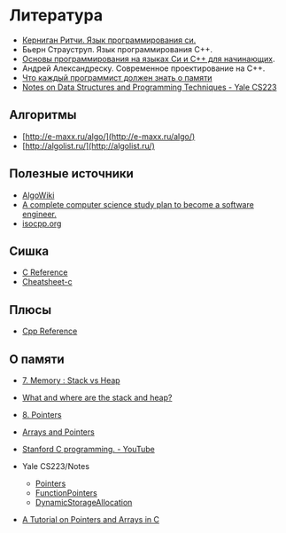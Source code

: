 # Литература

- [Керниган Ритчи. Язык программирования си.](http://givi.olnd.ru/kr2/)
- Бьерн Страуструп. Язык программирования С++.
- [Основы программирования на языках Си и C++ для начинающих](http://cppstudio.com/).
- Андрей Александреску. Современное проектирование на С++.
- [Что каждый программист должен знать о памяти](http://rus-linux.net/lib.php?name=/MyLDP/hard/memory/memory.html)
- [Notes on Data Structures and Programming Techniques - Yale CS223](http://www.cs.yale.edu/homes/aspnes/classes/223/notes.html)

## Алгоритмы

- [http://e-maxx.ru/algo/](http://e-maxx.ru/algo/)
- [http://algolist.ru/](http://algolist.ru/)

## Полезные источники

- [AlgoWiki](https://vicky002.github.io/AlgoWiki/#/)
- [A complete computer science study plan to become a software engineer.](https://github.com/jwasham/coding-interview-university)
- [isocpp.org](https://isocpp.org/)

## Сишка

- [C Reference](https://en.cppreference.com/w/c)
- [Cheatsheet-c](https://courses.cs.washington.edu/courses/cse351/14sp/sections/1/Cheatsheet-c.pdf)

## Плюсы

- [Cpp Reference](https://en.cppreference.com/w/)

## О памяти

- [7. Memory : Stack vs Heap](https://www.gribblelab.org/CBootCamp/7_Memory_Stack_vs_Heap.html)
- [What and where are the stack and heap?](https://stackoverflow.com/a/80113)
- [8. Pointers](https://www.gribblelab.org/CBootCamp/8_Pointers.html)
- [Arrays and Pointers](http://c-faq.com/aryptr/index.html)
- [Stanford C programming. - YouTube](https://www.youtube.com/playlist?list=PLD28639E2FFC4B86A)
- Yale CS223/Notes
	- [Pointers](http://www.cs.yale.edu/homes/aspnes/pinewiki/C(2f)Pointers.html)
	- [FunctionPointers](http://www.cs.yale.edu/homes/aspnes/pinewiki/C(2f)FunctionPointers.html)
	- [DynamicStorageAllocation](http://www.cs.yale.edu/homes/aspnes/pinewiki/C(2f)DynamicStorageAllocation.html?highlight=%28CategoryProgrammingNotes%29)

- [A Tutorial on Pointers and Arrays in C](http://home.netcom.com/~tjensen/ptr/pointers.htm)